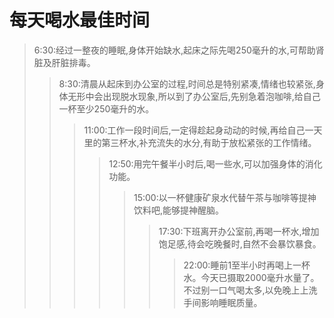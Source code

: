 # 每天喝水最佳时间

> 6:30:经过一整夜的睡眠,身体开始缺水,起床之际先喝250毫升的水,可帮助肾脏及肝脏排毒。
>
> > 8:30:清晨从起床到办公室的过程,时间总是特别紧凑,情绪也较紧张,身体无形中会出现脱水现象,所以到了办公室后,先别急着泡咖啡,给自己一杯至少250毫升的水。
> >
> > > 11:00:工作一段时间后,一定得趁起身动动的时候,再给自己一天里的第三杯水,补充流失的水分,有助于放松紧张的工作情绪。
> > >
> > > > 12:50:用完午餐半小时后,喝一些水,可以加强身体的消化功能。
> > > >
> > > > > 15:00:以一杯健康矿泉水代替午茶与咖啡等提神饮料吧,能够提神醒脑。
> > > > >
> > > > > > 17:30:下班离开办公室前,再喝一杯水,增加饱足感,待会吃晚餐时,自然不会暴饮暴食。
> > > > > >
> > > > > > > 22:00:睡前1至半小时再喝上一杯水。今天已摄取2000毫升水量了。不过别一口气喝太多,以免晚上上洗手间影响睡眠质量。

